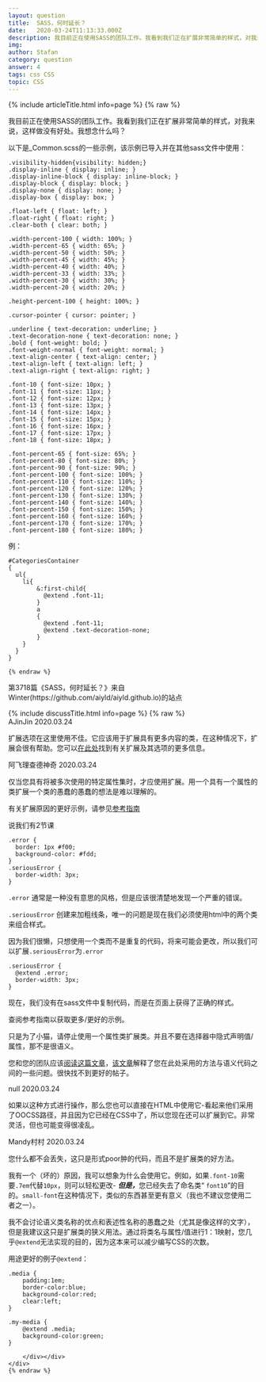 ```yaml
---
layout: question
title:  SASS，何时延长？
date:   2020-03-24T11:13:33.000Z
description: 我目前正在使用SASS的团队工作。我看到我们正在扩展非常简单的样式，对我来说，这样做没有好处。我想念什么吗？以下是_Common.scss的一些示例，...
img: 
author: Stafan
category: question
answer: 4
tags: css CSS
topic: CSS
---
```

<div class="article-root">
  <div class="article">
    {% include articleTitle.html info=page %}
    {% raw %}
    <div class="article-content"><p><font style="vertical-align: inherit;"><font style="vertical-align: inherit;">我目前正在使用SASS的团队工作。</font><font style="vertical-align: inherit;">我看到我们正在扩展非常简单的样式，对我来说，这样做没有好处。</font><font style="vertical-align: inherit;">我想念什么吗？</font></font></p>

<p><font style="vertical-align: inherit;"><font style="vertical-align: inherit;">以下是_Common.scss的一些示例，该示例已导入并在其他sass文件中使用：</font></font></p>

<pre><code>.visibility-hidden{visibility: hidden;}<font></font>
.display-inline { display: inline; }<font></font>
.display-inline-block { display: inline-block; }<font></font>
.display-block { display: block; }<font></font>
.display-none { display: none; }<font></font>
.display-box { display: box; }<font></font>
<font></font>
.float-left { float: left; }<font></font>
.float-right { float: right; }<font></font>
.clear-both { clear: both; }<font></font>
<font></font>
.width-percent-100 { width: 100%; }<font></font>
.width-percent-65 { width: 65%; }<font></font>
.width-percent-50 { width: 50%; }<font></font>
.width-percent-45 { width: 45%; }<font></font>
.width-percent-40 { width: 40%; }<font></font>
.width-percent-33 { width: 33%; }<font></font>
.width-percent-30 { width: 30%; }<font></font>
.width-percent-20 { width: 20%; }<font></font>
<font></font>
.height-percent-100 { height: 100%; }<font></font>
<font></font>
.cursor-pointer { cursor: pointer; }<font></font>
<font></font>
.underline { text-decoration: underline; }<font></font>
.text-decoration-none { text-decoration: none; }<font></font>
.bold { font-weight: bold; }<font></font>
.font-weight-normal { font-weight: normal; }<font></font>
.text-align-center { text-align: center; }<font></font>
.text-align-left { text-align: left; }<font></font>
.text-align-right { text-align: right; }<font></font>
<font></font>
.font-10 { font-size: 10px; }<font></font>
.font-11 { font-size: 11px; }<font></font>
.font-12 { font-size: 12px; }<font></font>
.font-13 { font-size: 13px; }<font></font>
.font-14 { font-size: 14px; }<font></font>
.font-15 { font-size: 15px; }<font></font>
.font-16 { font-size: 16px; }<font></font>
.font-17 { font-size: 17px; }<font></font>
.font-18 { font-size: 18px; }<font></font>
<font></font>
.font-percent-65 { font-size: 65%; }<font></font>
.font-percent-80 { font-size: 80%; }<font></font>
.font-percent-90 { font-size: 90%; }<font></font>
.font-percent-100 { font-size: 100%; }<font></font>
.font-percent-110 { font-size: 110%; }<font></font>
.font-percent-120 { font-size: 120%; }<font></font>
.font-percent-130 { font-size: 130%; }<font></font>
.font-percent-140 { font-size: 140%; }<font></font>
.font-percent-150 { font-size: 150%; }<font></font>
.font-percent-160 { font-size: 160%; }<font></font>
.font-percent-170 { font-size: 170%; }<font></font>
.font-percent-180 { font-size: 180%; }<font></font>
</code></pre>

<p><font style="vertical-align: inherit;"><font style="vertical-align: inherit;">例：</font></font></p>

<pre><code>#CategoriesContainer<font></font>
{<font></font>
  ul{<font></font>
    li{<font></font>
        &amp;:first-child{<font></font>
          @extend .font-11;<font></font>
        }<font></font>
        a<font></font>
        {<font></font>
          @extend .font-11;<font></font>
          @extend .text-decoration-none;<font></font>
        }<font></font>
    }<font></font>
  }<font></font>
}<font></font>
</code></pre></div>
    {% endraw %}
  </div>
  <p class="winter_mark">第3718篇《SASS，何时延长？》来自Winter(https://github.com/aiyld/aiyld.github.io)的站点</p>
  <div class="discuss-wrapper">
    {% include discussTitle.html info=page %}
    {% raw %}
    <div class="discuss-list">
    <div class="discuss-item">
        <div class="discuss-parent">
          <div class="discuss-meta">
            <span class="discuss-user">AJinJin</span>
            <span class="discuss-time">2020.03.24</span>
          </div>
          <div class="discuss-comment"><p><font style="vertical-align: inherit;"><font style="vertical-align: inherit;">扩展选项在这里使用不佳。</font><font style="vertical-align: inherit;">它应该用于扩展具有更多内容的类，在这种情况下，扩展会很有帮助。您可以</font></font><a href="https://kolosek.com/css-extend/" rel="nofollow noreferrer"><font style="vertical-align: inherit;"><font style="vertical-align: inherit;">在此处</font></font></a><font style="vertical-align: inherit;"><font style="vertical-align: inherit;">找到有关扩展及其选项的更多信息</font><font style="vertical-align: inherit;">。</font></font></p></div>
        </div></div><div class="discuss-item">
        <div class="discuss-parent">
          <div class="discuss-meta">
            <span class="discuss-user">阿飞理查德神奇</span>
            <span class="discuss-time">2020.03.24</span>
          </div>
          <div class="discuss-comment"><p><font style="vertical-align: inherit;"><font style="vertical-align: inherit;">仅当您具有将被多次使用的特定属性集时，才应使用扩展。</font><font style="vertical-align: inherit;">用一个具有一个属性的类扩展一个类的愚蠢的愚蠢的想法是难以理解的。</font></font></p>

<p><font style="vertical-align: inherit;"><font style="vertical-align: inherit;">有关扩展原因的更好示例，请参见</font></font><a href="http://sass-lang.com/docs/yardoc/file.SASS_REFERENCE.html#extend" rel="nofollow noreferrer"><font style="vertical-align: inherit;"><font style="vertical-align: inherit;">参考指南</font></font></a></p>

<p><font style="vertical-align: inherit;"><font style="vertical-align: inherit;">说我们有2节课</font></font></p>

<pre><code>.error {<font></font>
  border: 1px #f00;<font></font>
  background-color: #fdd;<font></font>
}<font></font>
.seriousError {<font></font>
  border-width: 3px;<font></font>
}<font></font>
</code></pre>

<p><code>.error</code><font style="vertical-align: inherit;"><font style="vertical-align: inherit;"> 通常是一种没有意思的风格，但是应该很清楚地发现一个严重的错误。</font></font></p>

<p><code>.seriousError</code><font style="vertical-align: inherit;"><font style="vertical-align: inherit;"> 创建来加粗线条，唯一的问题是现在我们必须使用html中的两个类来组合样式。</font></font></p>

<p><font style="vertical-align: inherit;"><font style="vertical-align: inherit;">因为我们很懒，只想使用一个类而不是重复的代码，将来可能会更改，所以我们可以扩展</font></font><code>.seriousError</code><font style="vertical-align: inherit;"><font style="vertical-align: inherit;">为</font></font><code>.error</code></p>

<pre><code>.seriousError {<font></font>
  @extend .error;<font></font>
  border-width: 3px;<font></font>
}<font></font>
</code></pre>

<p><font style="vertical-align: inherit;"><font style="vertical-align: inherit;">现在，我们没有在sass文件中复制代码，而是在页面上获得了正确的样式。</font></font></p>

<p><font style="vertical-align: inherit;"><font style="vertical-align: inherit;">查阅参考指南以获取更多/更好的示例。 </font></font></p>

<p><font style="vertical-align: inherit;"><font style="vertical-align: inherit;">只是为了小猫，请停止使用一个属性类扩展类。</font><font style="vertical-align: inherit;">并且不要在选择器中隐式声明值/属性，那不是很语义。</font></font></p>

<p><font style="vertical-align: inherit;"><font style="vertical-align: inherit;">您和您的团队应该</font></font><a href="http://woork.blogspot.com/2008/11/css-coding-semantic-approach-in-naming.html" rel="nofollow noreferrer"><font style="vertical-align: inherit;"><font style="vertical-align: inherit;">阅读这篇文章</font></font></a><font style="vertical-align: inherit;"><font style="vertical-align: inherit;">，</font><a href="http://woork.blogspot.com/2008/11/css-coding-semantic-approach-in-naming.html" rel="nofollow noreferrer"><font style="vertical-align: inherit;">该文章</font></a><font style="vertical-align: inherit;">解释了您在此处采用的方法与语义代码之间的一些问题。</font><font style="vertical-align: inherit;">很快找不到更好的帖子。</font></font></p></div>
        </div></div><div class="discuss-item">
        <div class="discuss-parent">
          <div class="discuss-meta">
            <span class="discuss-user">null</span>
            <span class="discuss-time">2020.03.24</span>
          </div>
          <div class="discuss-comment"><p><font style="vertical-align: inherit;"><font style="vertical-align: inherit;">如果以这种方式进行操作，那么您也可以直接在HTML中使用它-看起来他们采用了OOCSS路径，并且因为它已经在CSS中了，所以您现在还可以扩展到它。</font><font style="vertical-align: inherit;">非常灵活，但也可能变得很凌乱。</font></font></p></div>
        </div></div><div class="discuss-item">
        <div class="discuss-parent">
          <div class="discuss-meta">
            <span class="discuss-user">Mandy村村</span>
            <span class="discuss-time">2020.03.24</span>
          </div>
          <div class="discuss-comment"><p><font style="vertical-align: inherit;"><font style="vertical-align: inherit;">您什么都不会丢失，这只是形式poor肿的代码，而且不是扩展类的好方法。</font></font></p>

<p><font style="vertical-align: inherit;"><font style="vertical-align: inherit;">我有一个（坏的）原因，我可以想象为什么会使用它。</font><font style="vertical-align: inherit;">例如，如果</font></font><code>.font-10</code><font style="vertical-align: inherit;"><font style="vertical-align: inherit;">需要</font></font><code>.7em</code><font style="vertical-align: inherit;"><font style="vertical-align: inherit;">代替</font></font><code>10px</code><font style="vertical-align: inherit;"><font style="vertical-align: inherit;">，则可以轻松更改- </font></font><strong><em><font style="vertical-align: inherit;"><font style="vertical-align: inherit;">但是，</font></font></em></strong><font style="vertical-align: inherit;"><font style="vertical-align: inherit;">您已经失去了命名类“ </font></font><code>font10</code><font style="vertical-align: inherit;"><font style="vertical-align: inherit;">”的目的。</font></font><code>small-font</code><font style="vertical-align: inherit;"><font style="vertical-align: inherit;">在这种情况下，</font><font style="vertical-align: inherit;">类似的东西</font><font style="vertical-align: inherit;">甚至更有意义（我也不建议您使用二者之一）。</font></font></p>

<p><font style="vertical-align: inherit;"><font style="vertical-align: inherit;">我不会讨论语义类名称的优点和表述性名称的愚蠢之处（尤其是像这样的文字），但是我建议这只是扩展类的狭义用法。</font><font style="vertical-align: inherit;">通过将类名与属性/值进行1：1映射，您几乎</font></font><code>@extend</code><font style="vertical-align: inherit;"><font style="vertical-align: inherit;">无法实现</font><font style="vertical-align: inherit;">的目的</font><font style="vertical-align: inherit;">，因为这本来可以减少编写CSS的次数。</font></font></p>

<p><font style="vertical-align: inherit;"><font style="vertical-align: inherit;">用途更好的例子</font></font><code>@extend</code><font style="vertical-align: inherit;"><font style="vertical-align: inherit;">：</font></font></p>

<pre><code>.media {<font></font>
    padding:1em;<font></font>
    border-color:blue;<font></font>
    background-color:red;<font></font>
    clear:left;<font></font>
}<font></font>
<font></font>
.my-media {<font></font>
    @extend .media;<font></font>
    background-color:green;<font></font>
}<font></font>
</code></pre></div>
        </div></div>
    </div>
    {% endraw %}
  </div>
<div>
